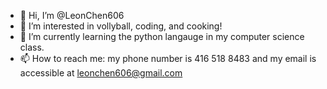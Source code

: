 - 👋 Hi, I’m @LeonChen606
- 👀 I’m interested in vollyball, coding, and cooking!
- 🌱 I’m currently learning the python langauge in my computer science class. 
- 📫 How to reach me: my phone number is 416 518 8483 and my email is accessible at leonchen606@gmail.com

<!---
LeonChen606/LeonChen606 is a ✨ special ✨ repository because its `README.md` (this file) appears on your GitHub profile.
You can click the Preview link to take a look at your changes.
--->
